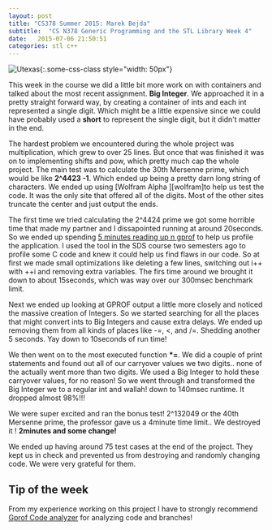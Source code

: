 ```yaml
---
layout: post
title: "CS378 Summer 2015: Marek Bejda"
subtitle:  "CS N378 Generic Programming and the STL Library Week 4"
date:   2015-07-06 21:50:51
categories: stl c++ 
---
```


 ![Utexas](https://www.utexas.edu/sites/default/files/images/Trademarked_Silhouette2.jpg){:.some-css-class style="width: 50px"}

This week in the course we did a little bit more work on with containers and talked about the most recent assignment. __Big Integer__. We approached it in a pretty straight forward way, by creating a container of ints and each int represented a single digit. Which might be a little expensive since we could have probably used a __short__ to represent the single digit, but it didn't matter in the end. 

The hardest problem we encountered during the whole project was multiplication, which grew to over 25 lines. But once that was finished it was on to implementing shifts and pow, which pretty much cap the whole project. The main test was to calculate the 30th Mersenne prime, which would be like __2^4423 -1__. Which ended up being a pretty darn long string of characters. We ended up using [Wolfram Alpha ][wolfram]to help us test the code. It was the only site that offered all of the digits. Most of the other sites truncate the center and just output the ends. 

The first time we tried calculating the 2^4424 prime we got some horrible time that made my partner and I dissapointed running at around 20seconds. So we ended up spending [5 minutes reading up n gprof][gprof] to help us profile the application. I used the tool in the SDS course two semesters ago to profile some C code and knew it could help us find flaws in our code. So at first we made small optimizations like deleting a few lines, switching out i++ with ++i and removing extra variables. The firs time around we brought it down to about 15seconds, which was way over our 300msec benchmark limit. 

Next we ended up looking at GPROF output a little more closely and noticed the massive creation of Integers. So we started searching for all the places that might convert ints to Big Integers and cause extra delays. We ended up removing them from all kinds of places like -=, <, and /=. 
Shedding another 5 seconds. Yay down to 10seconds of run time! 

We then went on to the most executed function __*=__. We did a couple of print statements and found out all of our carryover values we two digits.. none of the actually went more than two digits. We used a Big Integer to hold these carryover values, for no reason! So we went through and transformed the Big Integer we to a regular int and wallah! down to 140msec runtime. It dropped almost 98%!!! 

We were super excited and ran the bonus test! 2^132049 or the 40th Mersenne prime, the professor gave us a 4minute time limit.. We destroyed it ! __2minutes and some change!__

We ended up having around 75 test cases at the end of the project. They kept us in check and prevented us from destroying and randomly changing code. We were very grateful for them. 


## Tip of the week
From my experience working on this project I have to strongly recommend 
[Gprof Code analyzer][gprof] for analyzing code and branches! 



[wolfra]:http://www.wolframalpha.com/input/?i=2%5E4423
[gprof]:http://choorucode.com/2013/06/24/how-to-profile-c-or-c-code-using-gprof/
